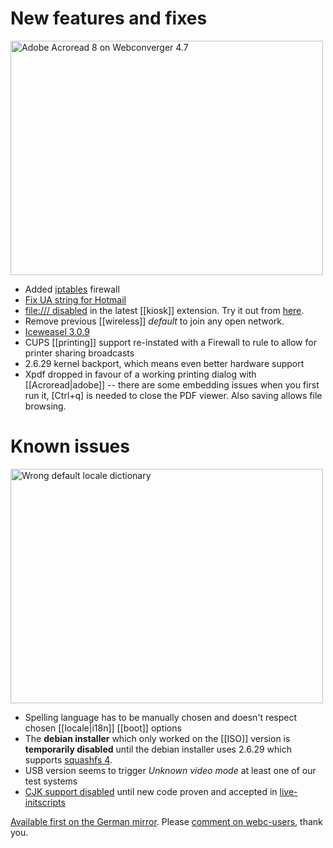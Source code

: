 # New features and fixes

<a href="http://www.flickr.com/photos/hendry/3476173455/" title="Adobe Acroread 8 on Webconverger 4.7 by Kai Hendry, on Flickr"><img src="http://farm4.static.flickr.com/3558/3476173455_00755c9052.jpg" width="500" height="375" alt="Adobe Acroread 8 on Webconverger 4.7" /></a>

* Added [iptables](http://git.debian.org/?p=debian-live/config-webc.git;a=blob;f=webconverger/config/includes.chroot/etc/iptables.conf;) firewall
* [Fix UA string for Hotmail](http://groups.google.com/group/webc-users/browse_thread/thread/fc8171407b40a733)
* [file:/// disabled](http://groups.google.com/group/webc-users/browse_thread/thread/60d62ae72fcff707) in the latest [[kiosk]] extension. Try it out from [here](http://webconverger.com/xpis/).
* Remove previous [[wireless]] _default_ to join any open network.
* [Iceweasel 3.0.9](http://www.mozilla.com/en-US/firefox/3.0.9/releasenotes/)
* CUPS [[printing]] support re-instated with a Firewall to rule to allow for printer sharing broadcasts
* 2.6.29 kernel backport, which means even better hardware support
* Xpdf dropped in favour of a working printing dialog with [[Acroread|adobe]] -- there are some embedding issues when you first run it, [Ctrl+q] is needed to close the PDF viewer. Also saving allows file browsing.

# Known issues

<a href="http://www.flickr.com/photos/hendry/3476862244/" title="Wrong default locale dictionary by Kai Hendry, on Flickr"><img src="http://farm4.static.flickr.com/3303/3476862244_99848f4d65.jpg" width="500" height="375" alt="Wrong default locale dictionary" /></a>

* Spelling language has to be manually chosen and doesn't respect chosen [[locale|i18n]] [[boot]] options
* The **debian installer** which only worked on the [[ISO]] version is **temporarily disabled** until the debian installer uses 2.6.29 which supports [squashfs 4](http://en.wikipedia.org/wiki/Squashfs).
* USB version seems to trigger _Unknown video mode_ at least one of our test systems
* [CJK support disabled](http://lists.debian.org/debian-live/2009/04/msg00151.html) until new code proven and accepted in [live-initscripts](http://git.debian.net/?p=debian-live/live-initscripts.git)

[Available first on the German mirror](http://download.webconverger.org/). Please [comment on webc-users](http://groups.google.com/group/webc-users/browse_thread/thread/8b4a477db0a4fe04), thank you.
